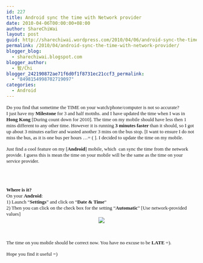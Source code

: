 ```yaml
---
id: 227
title: Android sync the time with Network provider
date: 2010-04-06T00:00:00+08:00
author: ShareChiWai
layout: post
guid: http://sharechiwai.wordpress.com/2010/04/06/android-sync-the-time-with-network-provider
permalink: /2010/04/android-sync-the-time-with-network-provider/
blogger_blog:
  - sharechiwai.blogspot.com
blogger_author:
  - 智/Chi
blogger_242190872ae71f6d0f1f8731ec21ccf3_permalink:
  - "8498154998702719097"
categories:
  - Android
---
```

<span class="Apple-style-span" style="font-family:Verdana;font-size:13px;"><span class="Apple-style-span" style="font-family:'times new roman';"><span class="Apple-style-span" style="font-size:small;">Do you find that sometime the TIME on your watch/phone/computer is not so accurate?<br />I just have my <b>Milestone </b>for 3 and half motnhs. and I have updated the time when I was in <b>Hong Kong</b> [During count down for 2010]. The time on my mobile should have less then 1 mins different to any other time. However it is running<b> 3 minutes faster</b> than it should, so I got up about 3 minutes earlier and wasted another 3 mins on the bus stop. [I want to ensure I do not miss the bus, as it is one bus per hours &#8230;= ( ]. I decided to update the time on my mobile.<br /></span></span></span>

<div style="margin-bottom:0;margin-top:0;">
  <span class="Apple-style-span" style="font-family:'times new roman';"><span class="Apple-style-span" style="font-size:small;">Just find a cool feature on my [<b>Android</b>] mobile, which  can sync the time from the network provide. I guess this is mean the time on your mobile will be the same as the time on your service provider. </span></span>
</div>

<span class="Apple-style-span" style="font-size:small;"><br /></span><span class="Apple-style-span" style="font-size:small;"><br /></span>

<div style="margin-bottom:0;margin-top:0;">
  <b><span class="Apple-style-span" style="font-family:'times new roman';"><span class="Apple-style-span" style="font-size:small;">Where is it?</span></span></b>
</div>

<div style="margin-bottom:0;margin-top:0;">
  <span class="Apple-style-span" style="font-family:'times new roman';"><span class="Apple-style-span" style="font-size:small;">On your <b>Android</b>:</span></span>
</div>

<div style="margin-bottom:0;margin-top:0;">
  <span class="Apple-style-span" style="font-family:'times new roman';"><span class="Apple-style-span" style="font-size:small;">1) Launch &#8220;<b>Settings</b>&#8221; and click on &#8220;<b>Date & Time</b>&#8220;</span></span>
</div>

<div style="margin-bottom:0;margin-top:0;">
  <span class="Apple-style-span" style="font-family:'times new roman';"><span class="Apple-style-span" style="font-size:small;">2) Then you can click on the check box for the setting &#8220;<b>Automatic</b>&#8221; [Use network-provided values]</span></span>
</div>

<div class="separator" style="clear:both;text-align:center;">
  <a href="https://i0.wp.com/oldblog.sharechiwai.com/wp-content/uploads/2010/08/snc00028.jpg" style="margin-left:1em;margin-right:1em;"><img border="0" src="https://i0.wp.com/oldblog.sharechiwai.com/wp-content/uploads/2010/08/snc00028.jpg?w=625" data-recalc-dims="1" /></a>
</div>

<span class="Apple-style-span" style="font-size:small;"><br /></span>

<div style="margin-bottom:0;margin-top:0;">
  <span class="Apple-style-span" style="font-family:'times new roman';"><span class="Apple-style-span" style="font-size:small;">The time on you mobile should be correct now. You have no excuse to be <b>LATE </b>=).</span></span></p> 
  
  <p>
    <span class="Apple-style-span" style="font-family:'times new roman';"><span class="Apple-style-span" style="font-size:small;">Hope you find it useful =) </span></span></div>